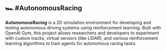 

## 🏎️ #AutonomousRacing

**AutonomousRacing** is a 2D simulation environment for developing and testing autonomous driving systems using reinforcement learning. Built with OpenAI Gym, this project allows researchers and developers to experiment with custom tracks, virtual sensors (like LiDAR), and various reinforcement learning algorithms to train agents for autonomous racing tasks.


